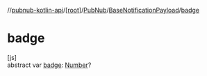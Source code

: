 //[pubnub-kotlin-api](../../../../index.md)/[[root]](../../index.md)/[PubNub](../index.md)/[BaseNotificationPayload](index.md)/[badge](badge.md)

# badge

[js]\
abstract var [badge](badge.md): [Number](https://kotlinlang.org/api/core/kotlin-stdlib/kotlin/-number/index.html)?
